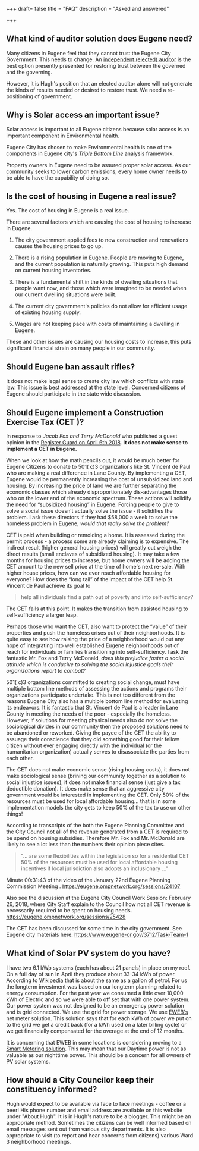 +++
draft= false
title = "FAQ"
description = "Asked and answered"

+++

## What kind of auditor solution does Eugene need?

 Many citizens in Eugene feel that they cannot trust the Eugene City Government. This needs to change. An [independent (elected) auditor](https://electedauditor4cityaccountability.org/) is the best option presently presented for restoring trust between the governed and the governing.

 However, it is Hugh's position that an elected auditor alone will not generate the kinds of results needed or desired to restore trust. We need a re-positioning of government.

## Why is Solar access an important issue?

Solar access is important to all Eugene citizens because solar access is an important component in Environmental health.

Eugene City has chosen to make Environmental health is one of the components in Eugene city's _[Triple Bottom Line](https://www.eugene-or.gov/512/Triple-Bottom-Line)_ analysis framework.

Property owners in Eugene need to be assured proper solar access. As our community seeks to lower carbon emissions, every home owner needs to be able to have the capability of doing so.

## Is the cost of housing in Eugene a real issue?

Yes. The cost of housing in Eugene is a real issue.

There are several factors which are causing the cost of housing to increase in Eugene.

1. The city government applied fees to new construction and renovations causes the housing prices to go up.

2. There is a rising population in Eugene. People are moving to Eugene, and the current population is naturally growing. This puts high demand on current housing inventories.

3. There is a fundamental shift in the kinds of dwelling situations that people want now, and those which were imagined to be needed when our current dwelling situations were built.

4. The current city government's policies do not allow for efficient usage of existing housing supply.

5. Wages are not keeping pace with costs of maintaining a dwelling in Eugene.

These and other issues are causing our housing costs to increase, this puts significant financial strain on many people in our community.

## Should Eugene ban assault rifles?

It does not make legal sense to create city law which conflicts with state law. This issue is best addressed at the state level. Concerned citizens of Eugene should participate in the state wide discussion.

## Should Eugene implement a Construction Exercise Tax (CET )?
In response to  _Jacob Fox and Terry McDonald_ who published a guest opinion in the [Register Guard on April 6th 2018](http://registerguard.com/rg/opinion/36620851-78/construction-excise-tax-could-help-build-affordable-housing.html.csp).
**It does not make sense to implement a CET in Eugene.**

When we look at how the math pencils out, it would be much better for Eugene Citizens to donate to 501( c)3 organizations like St. Vincent de Paul who are making a real difference in Lane County. By implementing a CET, Eugene would be permanently increasing the cost of unsubsidized land and housing. By increasing the price of land we are further separating the economic classes which already disproportionately dis-advantages those who on the lower end of the economic spectrum. These actions will solidify the need for “subsidized housing” in Eugene. Forcing people to give to solve a social issue doesn’t actually solve the issue - it solidifies the problem. I ask these directors if they had $58,000 a week to solve the homeless problem in Eugene, _would that really solve the problem?_

CET is paid when building or remolding a home. It is assessed during the permit process - a process some are already claiming is to expensive. The indirect result (higher general housing prices) will greatly out weigh the direct results (small enclaves of subsidized housing). It may take a few months for housing prices to increase, but home owners will be adding the CET amount to the new sell price at the time of home's next re-sale. With higher house prices, how can we ever reach affordable housing for everyone? How does the “long tail” of the impact of the CET help St. Vincent de Paul achieve its goal to
>help all individuals find a path out of poverty and into self-sufficiency?

The CET fails at this point. It makes the transition from assisted housing to self-sufficiency a larger leap.

Perhaps those who want the CET, also want to protect the “value” of their properties and push the homeless crises out of their neighborhoods. It is quite easy to see how raising the price of a neighborhood would put any hope of integrating into well established Eugene neighborhoods out of reach for individuals or families transitioning into self-sufficiency. I ask the fantastic Mr. Fox and Terry McDonald, _does this prejudice foster a social attitude which is conducive to solving the social injustice goals their organizations report to combat?_  

501( c)3 organizations committed to creating social change, must have multiple bottom line methods of assessing the actions and programs their organizations participate undertake. This is not too different from the reasons Eugene City also has a multiple bottom line method for evaluating its endeavors. It is fantastic that St. Vincent de Paul is a leader in Lane County in meeting the needs of the poor - especially the homeless. However, if solutions for meeting physical needs also do not solve the sociological divides in our community then the proposed solutions need to be abandoned or reworked. Giving the payee of the CET the ability to assuage their conscience that they did something good for their fellow citizen without ever engaging directly with the individual (or the humanitarian organization) actually serves to disassociate the parties from each other.

The CET does not make economic sense (rising housing costs), it does not make sociological sense (brining our community together as a solution to social injustice issues), it does not make financial sense (just give a tax deductible donation). It does make sense that an aggressive city government would be interested in implementing the CET. Only 50% of the resources must be used for local affordable housing… that is in some implementation models the city gets to keep 50% of the tax to use on other things!

According to transcripts of the both the Eugene Planning Committee and the City Council not all of the revenue generated from a CET is required to be spend on housing subsidies. Therefore Mr. Fox and Mr. McDonald are likely to see a lot less than the numbers their opinion piece cites.

> "... are some flexibilities within the legislation so for a residential CET 50% of the resources must be used for local affordable housing incentives if local jurisdiction also adopts an inclusionary ..."

Minute 00:31:43 of the video of the January 22nd Eugene Planning Commission Meeting . https://eugene.ompnetwork.org/sessions/24107

Also see the discussion at the Eugene City Council Work Session: February 26, 2018, where City Staff explain to the Council how not all CET revenue is necessarily required to be spent on housing needs. https://eugene.ompnetwork.org/sessions/25428

The CET has been discussed for some time in the city government. See Eugene city materials here: https://www.eugene-or.gov/3712/Task-Team-1

## What kind of Solar PV system do you have?

I have two 6.1 kWp systems (each has about 21 panels) in place on my roof. On a full day of sun in April they produce about 33-34 kWh of power. According to [Wikipedia](https://en.wikipedia.org/wiki/Gasoline_gallon_equivalent) that is about the same as a gallon of petrol. For us the longterm investment was based on our longterm planning related to energy consumption. For the past year we consumed a little over 10,000 kWh of Electric and so we were able to off set that with one power system. Our power system was not designed to be an emergency power solution and is grid connected. We use the grid for power storage. We use [EWEB's](http://www.eweb.org/residential-customers/going-green/solar-electric) net meter solution. This solution says that for each kWh of power we put on to the grid we get a credit back (for a kWh used on a later billing cycle) or we get financially compensated for the overage at the end of 12 months.  

It is concerning that EWEB in some locations is considering moving to a [Smart Metering solution](http://www.eweb.org/residential-customers/smart-meters-and-smart-grid/opt-out-program). This may mean that our Daytime power is not as valuable as our nighttime power. This should be a concern for all owners of PV solar systems.

## How should a City Councilor keep their constituency informed?

Hugh would expect to be available via face to face meetings - coffee or a beer!
His phone number and email address are available on this website under "About Hugh".
It is in Hugh's nature to be a blogger. This might be an appropriate method. Sometimes the citizens can be well informed based on email messages sent out from various city departments. It is also appropriate to visit (to report and hear concerns from citizens) various Ward 3 neighborhood meetings.
